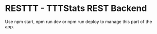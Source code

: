 # RESTTT - TTTStats REST Backend

Use npm start, npm run dev or npm run deploy to manage this part of the app.